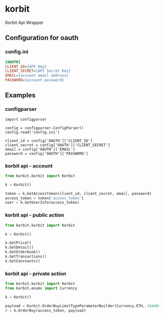 # korbit
Korbit Api Wrapper

## Configuration for oauth
### config.ini

```ini
[OAUTH]
CLIENT_ID={API Key}
CLIENT_SECRET={API Secret Key}
EMAIL={account email address}
PASSWORD={account password}
```

## Examples
### configparser
```
import configparser

config = configparser.ConfigParser()
config.read('config.ini')

client_id = config['OAUTH']['CLIENT_ID']
client_secret = config['OAUTH']['CLIENT_SECRET']
email = config['OAUTH']['EMAIL']
password = config['OAUTH']['PASSWORD']
```

### korbit api - account
```python
from korbit.korbit import Korbit

k = Korbit()

token = k.GetAccessToken(client_id, client_secret, email, password)
access_token = token['access_token']
user = k.GetUserInfo(access_token)
```

### korbit api - public action
```python
from korbit.korbit import Korbit

k = Korbit()

k.GetPrice()
k.GetDetail()
k.GetOrderbook()
k.GetTransactions()
k.GetConstants()
```

### korbit api - private action
```python
from korbit.korbit import Korbit
from korbit.enums import Currency

k = Korbit()

payload = Korbit.OrderBuyLimitTypeParameterBuilder(Currency.ETH, 344400, 0.01, k.nonce)
r = k.OrderBuy(access_token, payload)
```

